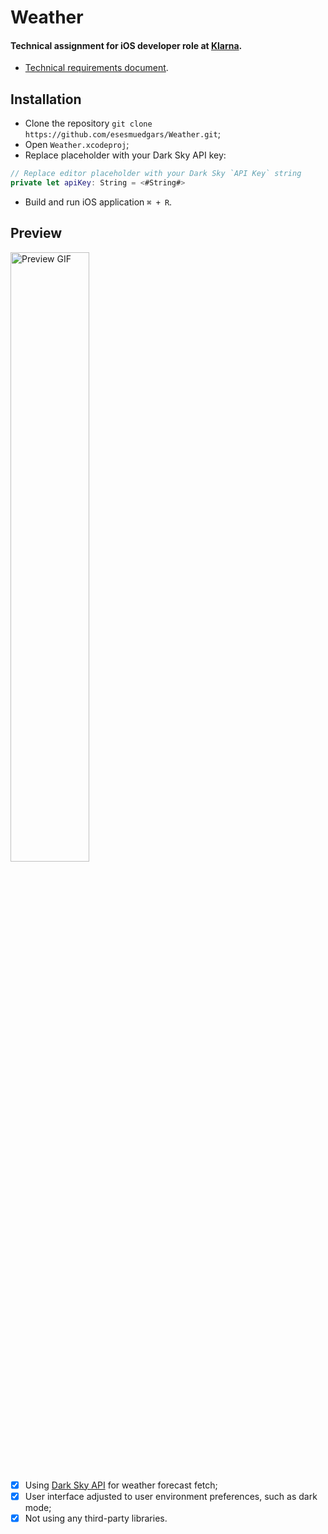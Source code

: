 # Weather

#### Technical assignment for iOS developer role at [Klarna](https://www.klarna.com/).
- [Technical requirements document](https://github.com/esesmuedgars/Weather/blob/master/RequirementsDocument.md).

## Installation

- Clone the repository `git clone https://github.com/esesmuedgars/Weather.git`;
- Open `Weather.xcodeproj`;
- Replace placeholder with your Dark Sky API key:

```swift
// Replace editor placeholder with your Dark Sky `API Key` string
private let apiKey: String = <#String#>
```

- Build and run iOS application `⌘ + R`.

## Preview

<img alt="Preview GIF" src="https://github.com/esesmuedgars/Weather/blob/assets/preview.gif" width="50%" />

- [X] Using [Dark Sky API](https://darksky.net/dev) for weather forecast fetch;
- [X] User interface adjusted to user environment preferences, such as dark mode;
- [X] Not using any third-party libraries.
